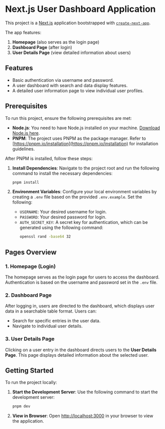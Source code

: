 # Next.js User Dashboard Application

This project is a [Next.js](https://nextjs.org) application bootstrapped with [`create-next-app`](https://nextjs.org/docs/app/api-reference/cli/create-next-app).

The app features:

1. **Homepage** (also serves as the login page)
2. **Dashboard Page** (after login)
3. **User Details Page** (view detailed information about users)

## Features

- Basic authentication via username and password.
- A user dashboard with search and data display features.
- A detailed user information page to view individual user profiles.

## Prerequisites

To run this project, ensure the following prerequisites are met:

- **Node.js**: You need to have Node.js installed on your machine. [Download Node.js here](https://nodejs.org/).
- **PNPM**: The project uses PNPM as the package manager. Refer to [https://pnpm.io/installation](https://pnpm.io/installation) for installation guidelines.

After PNPM is installed, follow these steps:

1. **Install Dependencies**:
   Navigate to the project root and run the following command to install the necessary dependencies:

   ```bash
   pnpm install
   ```

2. **Environment Variables**:
   Configure your local environment variables by creating a `.env` file based on the provided `.env.example`. Set the following:
   - `USERNAME`: Your desired username for login.
   - `PASSWORD`: Your desired password for login.
   - `AUTH_SECRET_KEY`: A secret key for authentication, which can be generated using the following command:
     ```bash
     openssl rand -base64 32
     ```

## Pages Overview

### 1. Homepage (Login)

The homepage serves as the login page for users to access the dashboard. Authentication is based on the username and password set in the `.env` file.

### 2. Dashboard Page

After logging in, users are directed to the dashboard, which displays user data in a searchable table format. Users can:

- Search for specific entries in the user data.
- Navigate to individual user details.

### 3. User Details Page

Clicking on a user entry in the dashboard directs users to the **User Details Page**. This page displays detailed information about the selected user.

## Getting Started

To run the project locally:

1. **Start the Development Server**:
   Use the following command to start the development server:

   ```bash
   pnpm dev
   ```

2. **View in Browser**:
   Open [http://localhost:3000](http://localhost:3000) in your browser to view the application.
